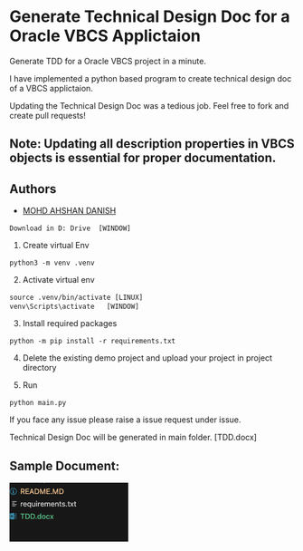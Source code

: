# Generate Technical Design Doc for a Oracle VBCS Applictaion

Generate TDD for a Oracle VBCS project in a minute.

I have implemented a python based program to create technical design doc of a VBCS applictaion.

Updating the Technical Design Doc was a tedious job. Feel free to fork and create pull requests!

## Note: Updating all description properties in VBCS objects is essential for proper documentation. 

## Authors

- [MOHD AHSHAN DANISH](https://www.github.com/mailtodanish)

```
Download in D: Drive  [WINDOW]
```

1. Create virtual Env

```
python3 -m venv .venv
```
2. Activate virtual env

```
source .venv/bin/activate [LINUX]
venv\Scripts\activate   [WINDOW]
```
3. Install required packages

```
python -m pip install -r requirements.txt
```
4. Delete the existing demo project and upload your project in project directory

5. Run

``` 
python main.py
```

If you face any issue please raise a issue request under issue.

Technical Design Doc will be generated in main folder. [TDD.docx]



## Sample Document:

![Logo](img/img1.png)





